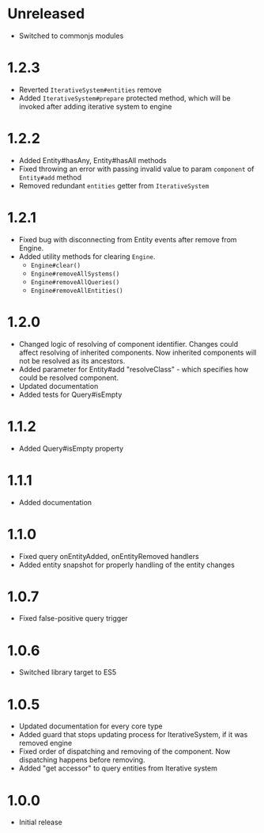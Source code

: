 # Unreleased

- Switched to commonjs modules

# 1.2.3

- Reverted `IterativeSystem#entities` remove
- Added `IterativeSystem#prepare` protected method, which will be invoked after adding iterative system to engine

# 1.2.2

- Added Entity#hasAny, Entity#hasAll methods
- Fixed throwing an error with passing invalid value to param `component` of `Entity#add` method
- Removed redundant `entities` getter from `IterativeSystem`

# 1.2.1

- Fixed bug with disconnecting from Entity events after remove from Engine. 
- Added utility methods for clearing `Engine`. 
  - `Engine#clear()`
  - `Engine#removeAllSystems()`
  - `Engine#removeAllQueries()`
  - `Engine#removeAllEntities()`

# 1.2.0
- Changed logic of resolving of component identifier. Changes could affect resolving of inherited components. Now inherited components will not be resolved as its ancestors.
- Added parameter for Entity#add "resolveClass" - which specifies how could be resolved component.
- Updated documentation
- Added tests for Query#isEmpty 

# 1.1.2
- Added Query#isEmpty property

# 1.1.1
- Added documentation

# 1.1.0
- Fixed query onEntityAdded, onEntityRemoved handlers
- Added entity snapshot for properly handling of the entity changes

# 1.0.7
- Fixed false-positive query trigger

# 1.0.6
- Switched library target to ES5

# 1.0.5
- Updated documentation for every core type
- Added guard that stops updating process for IterativeSystem, if it was removed engine
- Fixed order of dispatching and removing of the component. Now dispatching happens before removing.
- Added "get accessor" to query entities from Iterative system 

# 1.0.0
- Initial release

